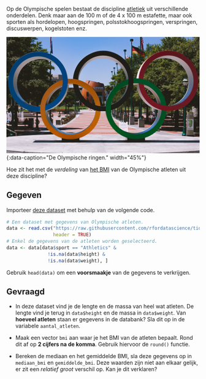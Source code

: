 Op de Olympische spelen bestaat de discipline <a href="https://nl.wikipedia.org/wiki/Atletiek" target="_blank">atletiek</a> uit verschillende onderdelen. Denk maar aan de 100 m of de 4 x 100 m estafette, maar ook sporten als hordelopen, hoogspringen, polsstokhoogspringen, verspringen, discuswerpen, kogelstoten enz. 

![De Olympische ringen.](media/bryan-turner.jpg "Foto door Bryan Turner op Unsplash."){:data-caption="De Olympische ringen." width="45%"}

Hoe zit het met de *verdeling* van <a href="https://www.gezondleven.be/themas/voeding/obesitas-en-overgewicht/body-mass-index-bmi" target="_blank">het BMI</a> van de Olympische atleten uit deze discipline?

## Gegeven

Importeer <a href="https://github.com/rfordatascience/tidytuesday/blob/master/data/2021/2021-07-27/olympics.csv" target="_blank">deze dataset</a> met behulp van de volgende code.

```R
# Een dataset met gegevens van Olympische atleten.
data <- read.csv("https://raw.githubusercontent.com/rfordatascience/tidytuesday/master/data/2021/2021-07-27/olympics.csv",
                 header = TRUE)
# Enkel de gegevens van de atleten worden geselecteerd.
data <- data[data$sport == "Athletics" &
               !is.na(data$height) &
               !is.na(data$weight), ]
```

Gebruik `head(data)` om een **voorsmaakje** van de gegevens te verkrijgen.

## Gevraagd

- In deze dataset vind je de lengte en de massa van heel wat atleten. De lengte vind je terug in `data$height` en de massa in `data$weight`. Van **hoeveel atleten** staan er gegevens in de databank? Sla dit op in de variabele `aantal_atleten`.

- Maak een vector `bmi` aan waar je het BMI van de atleten bepaalt. Rond dit af op **2 cijfers na de komma**. Gebruik hiervoor de `round()` functie.

- Bereken de mediaan en het gemiddelde BMI, sla deze gegevens op in `mediaan_bmi` en `gemiddelde_bmi`. Deze waarden zijn niet aan elkaar gelijk, er zit een *relatief groot* verschil op. Kan je dit verklaren?